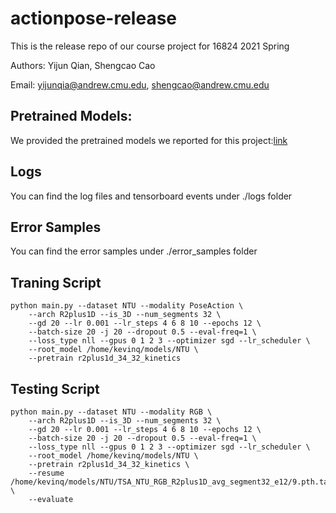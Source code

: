 # actionpose-release
This is the release repo of our course project for 16824 2021 Spring

Authors: Yijun Qian, Shengcao Cao

Email: yijunqia@andrew.cmu.edu, shengcao@andrew.cmu.edu

## Pretrained Models:
We provided the pretrained models we reported for this project:[link](https://drive.google.com/drive/folders/1KNgQtQxauvEvQDCB3zCXFp001bj5NVSK?usp=sharing)

## Logs
You can find the log files and tensorboard events under ./logs folder

## Error Samples
You can find the error samples under ./error_samples folder

## Traning Script
```
python main.py --dataset NTU --modality PoseAction \
    --arch R2plus1D --is_3D --num_segments 32 \
    --gd 20 --lr 0.001 --lr_steps 4 6 8 10 --epochs 12 \
    --batch-size 20 -j 20 --dropout 0.5 --eval-freq=1 \
    --loss_type nll --gpus 0 1 2 3 --optimizer sgd --lr_scheduler \
    --root_model /home/kevinq/models/NTU \
    --pretrain r2plus1d_34_32_kinetics
```
## Testing Script
```
python main.py --dataset NTU --modality RGB \
    --arch R2plus1D --is_3D --num_segments 32 \
    --gd 20 --lr 0.001 --lr_steps 4 6 8 10 --epochs 12 \
    --batch-size 20 -j 20 --dropout 0.5 --eval-freq=1 \
    --loss_type nll --gpus 0 1 2 3 --optimizer sgd --lr_scheduler \
    --root_model /home/kevinq/models/NTU \
    --pretrain r2plus1d_34_32_kinetics \
    --resume /home/kevinq/models/NTU/TSA_NTU_RGB_R2plus1D_avg_segment32_e12/9.pth.tar \
    --evaluate  
```
